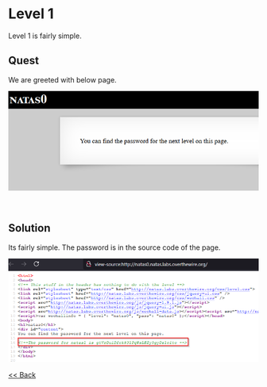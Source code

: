 # Level 1
Level 1 is fairly simple. 

## Quest 
We are greeted with below page.

![Level1 Image](./images/Level0.png)

<br/>

## Solution
Its fairly simple. The password is in the source code of the page.

![Level1 Solution](./images/Level0_solution.png)
<br/>

[<< Back](https://grey-fish.github.io/Natas/index.html)
